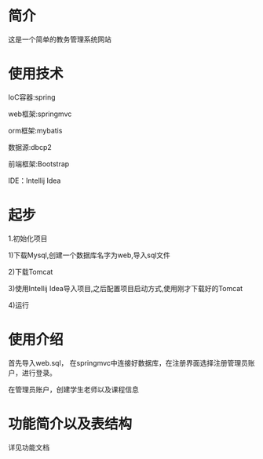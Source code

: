 # 简介
这是一个简单的教务管理系统网站
# 使用技术
IoC容器:spring

web框架:springmvc

orm框架:mybatis

数据源:dbcp2

前端框架:Bootstrap

IDE：Intellij Idea
# 起步
1.初始化项目

1)下载Mysql,创建一个数据库名字为web,导入sql文件

2)下载Tomcat

3)使用Intellij Idea导入项目,之后配置项目启动方式,使用刚才下载好的Tomcat

4)运行
# 使用介绍
首先导入web.sql， 在springmvc中连接好数据库，在注册界面选择注册管理员账户，进行登录。

在管理员账户，创建学生老师以及课程信息

# 功能简介以及表结构
详见功能文档

